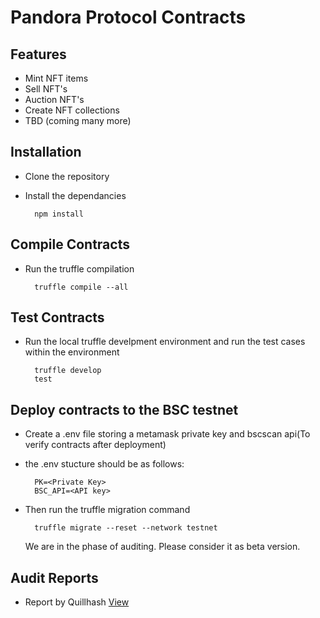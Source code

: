 # Pandora Protocol Contracts

## Features

- Mint NFT items
- Sell NFT's
- Auction NFT's
- Create NFT collections
- TBD (coming many more)

## Installation

- Clone the repository
- Install the dependancies 

        npm install

## Compile Contracts

- Run the truffle compilation 

        truffle compile --all

## Test Contracts

- Run the local truffle develpment environment and run the test cases within the environment

        truffle develop
        test

## Deploy contracts to the BSC testnet

- Create a .env file storing a metamask private key and bscscan api(To verify contracts after deployment)
- the .env stucture should be as follows:

        PK=<Private Key>
        BSC_API=<API key>

- Then run the truffle migration command

        truffle migrate --reset --network testnet
        
        
        
   We are in the phase of auditing. Please consider it as beta version.

## Audit Reports
- Report by Quillhash [ View](https://github.com/Pandora-Finance/audit-report/blob/main/Pandora%20Finance%20Smart%20Contract%20Audit%20Report%20-%20QuillAudits.pdf)